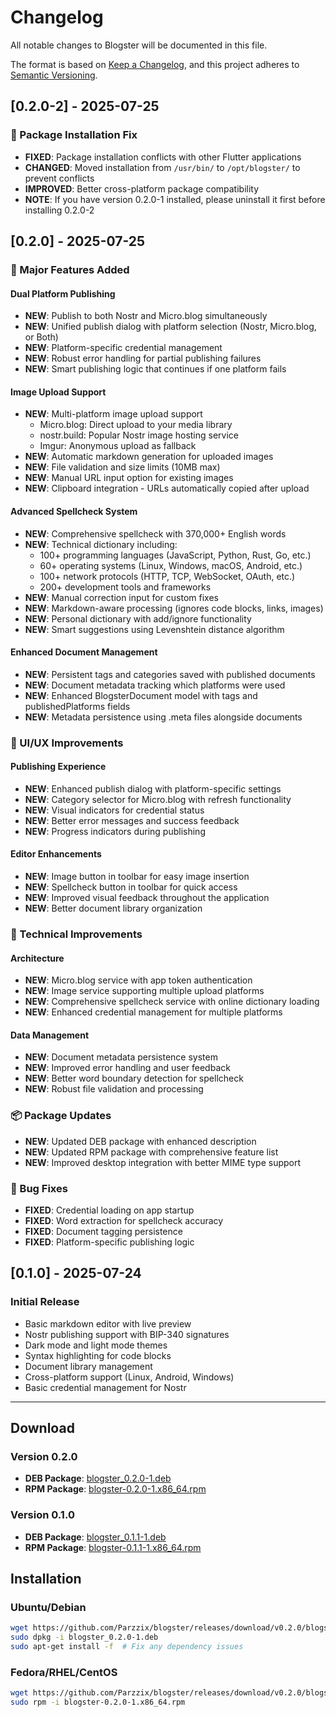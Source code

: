 # Changelog

All notable changes to Blogster will be documented in this file.

The format is based on [Keep a Changelog](https://keepachangelog.com/en/1.0.0/),
and this project adheres to [Semantic Versioning](https://semver.org/spec/v2.0.0.html).

## [0.2.0-2] - 2025-07-25

### 🔧 Package Installation Fix
- **FIXED**: Package installation conflicts with other Flutter applications
- **CHANGED**: Moved installation from `/usr/bin/` to `/opt/blogster/` to prevent conflicts
- **IMPROVED**: Better cross-platform package compatibility
- **NOTE**: If you have version 0.2.0-1 installed, please uninstall it first before installing 0.2.0-2

## [0.2.0] - 2025-07-25

### 🚀 Major Features Added

#### Dual Platform Publishing
- **NEW**: Publish to both Nostr and Micro.blog simultaneously
- **NEW**: Unified publish dialog with platform selection (Nostr, Micro.blog, or Both)
- **NEW**: Platform-specific credential management
- **NEW**: Robust error handling for partial publishing failures
- **NEW**: Smart publishing logic that continues if one platform fails

#### Image Upload Support
- **NEW**: Multi-platform image upload support
  - Micro.blog: Direct upload to your media library
  - nostr.build: Popular Nostr image hosting service
  - Imgur: Anonymous upload as fallback
- **NEW**: Automatic markdown generation for uploaded images
- **NEW**: File validation and size limits (10MB max)
- **NEW**: Manual URL input option for existing images
- **NEW**: Clipboard integration - URLs automatically copied after upload

#### Advanced Spellcheck System
- **NEW**: Comprehensive spellcheck with 370,000+ English words
- **NEW**: Technical dictionary including:
  - 100+ programming languages (JavaScript, Python, Rust, Go, etc.)
  - 60+ operating systems (Linux, Windows, macOS, Android, etc.)
  - 100+ network protocols (HTTP, TCP, WebSocket, OAuth, etc.)
  - 200+ development tools and frameworks
- **NEW**: Manual correction input for custom fixes
- **NEW**: Markdown-aware processing (ignores code blocks, links, images)
- **NEW**: Personal dictionary with add/ignore functionality
- **NEW**: Smart suggestions using Levenshtein distance algorithm

#### Enhanced Document Management
- **NEW**: Persistent tags and categories saved with published documents
- **NEW**: Document metadata tracking which platforms were used
- **NEW**: Enhanced BlogsterDocument model with tags and publishedPlatforms fields
- **NEW**: Metadata persistence using .meta files alongside documents

### 🎨 UI/UX Improvements

#### Publishing Experience
- **NEW**: Enhanced publish dialog with platform-specific settings
- **NEW**: Category selector for Micro.blog with refresh functionality
- **NEW**: Visual indicators for credential status
- **NEW**: Better error messages and success feedback
- **NEW**: Progress indicators during publishing

#### Editor Enhancements
- **NEW**: Image button in toolbar for easy image insertion
- **NEW**: Spellcheck button in toolbar for quick access
- **NEW**: Improved visual feedback throughout the application
- **NEW**: Better document library organization

### 🔧 Technical Improvements

#### Architecture
- **NEW**: Micro.blog service with app token authentication
- **NEW**: Image service supporting multiple upload platforms
- **NEW**: Comprehensive spellcheck service with online dictionary loading
- **NEW**: Enhanced credential management for multiple platforms

#### Data Management
- **NEW**: Document metadata persistence system
- **NEW**: Improved error handling and user feedback
- **NEW**: Better word boundary detection for spellcheck
- **NEW**: Robust file validation and processing

### 📦 Package Updates
- **NEW**: Updated DEB package with enhanced description
- **NEW**: Updated RPM package with comprehensive feature list
- **NEW**: Improved desktop integration with better MIME type support

### 🐛 Bug Fixes
- **FIXED**: Credential loading on app startup
- **FIXED**: Word extraction for spellcheck accuracy
- **FIXED**: Document tagging persistence
- **FIXED**: Platform-specific publishing logic

## [0.1.0] - 2025-07-24

### Initial Release
- Basic markdown editor with live preview
- Nostr publishing support with BIP-340 signatures
- Dark mode and light mode themes
- Syntax highlighting for code blocks
- Document library management
- Cross-platform support (Linux, Android, Windows)
- Basic credential management for Nostr

---

## Download

### Version 0.2.0
- **DEB Package**: [blogster_0.2.0-1.deb](releases/v0.2.0/blogster_0.2.0-1.deb)
- **RPM Package**: [blogster-0.2.0-1.x86_64.rpm](releases/v0.2.0/blogster-0.2.0-1.x86_64.rpm)

### Version 0.1.0
- **DEB Package**: [blogster_0.1.1-1.deb](releases/v0.1.1/blogster_0.1.1-1.deb)
- **RPM Package**: [blogster-0.1.1-1.x86_64.rpm](releases/v0.1.1/blogster-0.1.1-1.x86_64.rpm)

## Installation

### Ubuntu/Debian
```bash
wget https://github.com/Parzzix/blogster/releases/download/v0.2.0/blogster_0.2.0-1.deb
sudo dpkg -i blogster_0.2.0-1.deb
sudo apt-get install -f  # Fix any dependency issues
```

### Fedora/RHEL/CentOS
```bash
wget https://github.com/Parzzix/blogster/releases/download/v0.2.0/blogster-0.2.0-1.x86_64.rpm
sudo rpm -i blogster-0.2.0-1.x86_64.rpm
```